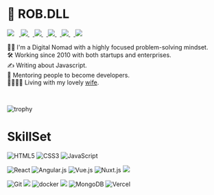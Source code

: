 # :space_invader: ROB.DLL

![](https://komarev.com/ghpvc/?username=robdll&style=for-the-badge&color=red) 
</a>
&nbsp;&nbsp;<a href="https://robertodilillo.dev">
   <img src="https://img.shields.io/badge/-Portfolio-%23F7DF1C?&style=for-the-badge" />
</a>
&nbsp;&nbsp;<a href="https://www.linkedin.com/in/roberto-di-lillo/">
<img src="https://img.shields.io/badge/linkedin-%230077B5.svg?&style=for-the-badge&logo=linkedin&logoColor=white" />
</a>
&nbsp;&nbsp;<a href="https://blog.robertodilillo.dev">
   <img src="https://img.shields.io/badge/-MyBlog-orange?&style=for-the-badge" />
</a>
&nbsp;&nbsp;<a href="mailto:dilillo.roberto@gmail.com">
<img src="https://img.shields.io/badge/gmail-%23D14836.svg?&style=for-the-badge&logo=gmail&logoColor=white" />
</a>
&nbsp;&nbsp;<a href="https://twitter.com/rob_dll_dev">
   <img src="https://img.shields.io/badge/twitter-%230077B5.svg?&style=for-the-badge&logo=twitter&logoColor=#40ABF2" />
</a>
<br>

:technologist:  I'm a Digital Nomad with a highly focused problem-solving mindset.  
:hammer_and_wrench:  Working since 2010 with both startups and enterprises.  
:writing_hand:  Writing about Javascript.  
:heartbeat: Mentoring people to become developers.  
:family_man_woman_girl_girl:  Living with my lovely [wife](https://github.com/CintyaFlo).


<br>


![trophy](https://github-profile-trophy.vercel.app/?username=robdll&theme=onedark&rank=SECRET,S,AAA,AA,A,B)
<br>


# SkillSet 

![HTML5](https://img.shields.io/badge/-HTML5-%23E44D27?style=for-the-badge&logo=html5&logoColor=ffffff)
![CSS3](https://img.shields.io/badge/-CSS3-%231572B6?style=for-the-badge&logo=css3)
![JavaScript](https://img.shields.io/badge/-JavaScript-%23F7DF1C?style=for-the-badge&logo=javascript&logoColor=000000&labelColor=%23F7DF1C&color=%23F7DF1C)  

![React](https://img.shields.io/badge/-React-%2361DAFB?style=for-the-badge&logo=react&logoColor=000)
![Angular.js](https://img.shields.io/badge/-Angular.js-%23C3042F?style=for-the-badge&logo=angularjs)
![Vue.js](https://img.shields.io/badge/-Vue.js-%232c3e50?style=for-the-badge&logo=vuedotjs)
![Nuxt.js](https://img.shields.io/badge/-Nuxt.js-%2300633B?style=for-the-badge&logo=nuxtdotjs&logoColor=FFF) 
<img src="https://camo.githubusercontent.com/23987e6ee37fd7a46e1cbb6d44e1f57a9fbbea91c396c6be6f2157b8b6fea3b2/68747470733a2f2f696d672e736869656c64732e696f2f62616467652f6e6578746a732d2532333030373166332e7376673f267374796c653d666f722d7468652d6261646765266c6f676f3d6e6578742e6a73266c6f676f436f6c6f723d7768697465" />


![Git](https://img.shields.io/badge/-Git-%23F05032?style=for-the-badge&logo=git&logoColor=%23ffffff)
<img src="https://camo.githubusercontent.com/cc96d7d28a6ca21ddbb1f2521d751d375230ed840271e6a4c8694cf87cc60c14/68747470733a2f2f696d672e736869656c64732e696f2f62616467652f6e6f64652e6a732532302d2532333433383533442e7376673f267374796c653d666f722d7468652d6261646765266c6f676f3d6e6f64652e6a73266c6f676f436f6c6f723d7768697465" />
![docker](https://img.shields.io/badge/docker-%2340ABF2.svg?&style=for-the-badge&logo=docker&logoColor=white)
<img src="https://camo.githubusercontent.com/a9a6331c55317d11d34ac8978cc80493d91e4b4a1bedfe3ec7b5d7610d007a47/68747470733a2f2f696d672e736869656c64732e696f2f62616467652f4157532532302d2532334646393930302e7376673f267374796c653d666f722d7468652d6261646765266c6f676f3d616d617a6f6e2d617773266c6f676f436f6c6f723d7768697465" />
![MongoDB](https://img.shields.io/badge/mongoDB-%90A09DF2.svg?&style=for-the-badge&logo=mongodb&logoColor=black)
![Vercel](https://img.shields.io/badge/-Vercel-%23ffffff?style=for-the-badge&logo=vercel&logoColor=000000)

